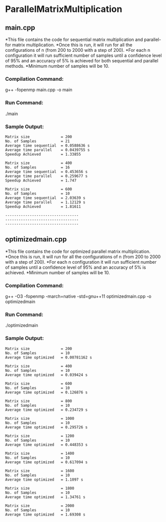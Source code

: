 # ParallelMatrixMultiplication

## main.cpp

*This file contains the code for sequential matrix multiplication and parallel-for matrix multiplication.
*Once this is run, it will run for all the configurations of n (from 200 to 2000 with a step of 200).
*For each n configuration it will run sufficient number of samples until a confidence level of 95% and an 
 accuracy of 5% is achieved for both sequential and parallel methods. 
*Minimum number of samples will be 10.

### Compilation Command: 
  g++ -fopenmp main.cpp -o main
### Run Command: 
  ./main

### Sample Output:
	Matrix size              = 200
	No. of Samples           = 21
	Average time sequential  = 0.0588636 s
	Average time parallel    = 0.0439755 s
	Speedup Achieved         = 1.33855

	Matrix size              = 400
	No. of Samples           = 16
	Average time sequential  = 0.453656 s
	Average time parallel    = 0.259677 s
	Speedup Achieved         = 1.747

	Matrix size              = 600
	No. of Samples           = 10
	Average time sequential  = 2.03639 s
	Average time parallel    = 1.12129 s
	Speedup Achieved         = 1.81611

	---------------------------------
	---------------------------------
	---------------------------------

 ## optimizedmain.cpp

*This file contains the code for optimized parallel matrix multiplication.
*Once this is run, it will run for all the configurations of n (from 200 to 2000 with a step of 200).
*For each n configuration it will run sufficient number of samples until a confidence level of 95% and an 
 accuracy of 5% is achieved. 
*Minimum number of samples will be 10.

### Compilation Command: 
  g++ -O3 -fopenmp -march=native -std=gnu++11 optimizedmain.cpp -o optimizedmain
### Run Command: 
  ./optimizedmain

### Sample Output:

	Matrix size              = 200
	No. of Samples           = 10
	Average time optimized   = 0.00781162 s

	Matrix size              = 400
	No. of Samples           = 10
	Average time optimized   = 0.039424 s

	Matrix size              = 600
	No. of Samples           = 10
	Average time optimized   = 0.126876 s

	Matrix size              = 800
	No. of Samples           = 10
	Average time optimized   = 0.234729 s

	Matrix size              = 1000
	No. of Samples           = 10
	Average time optimized   = 0.295726 s

	Matrix size              = 1200
	No. of Samples           = 10
	Average time optimized   = 0.448353 s

	Matrix size              = 1400
	No. of Samples           = 10
	Average time optimized   = 0.617094 s

	Matrix size              = 1600
	No. of Samples           = 10
	Average time optimized   = 1.1097 s

	Matrix size              = 1800
	No. of Samples           = 10
	Average time optimized   = 1.34761 s

	Matrix size              = 2000
	No. of Samples           = 10
	Average time optimized   = 1.69308 s
